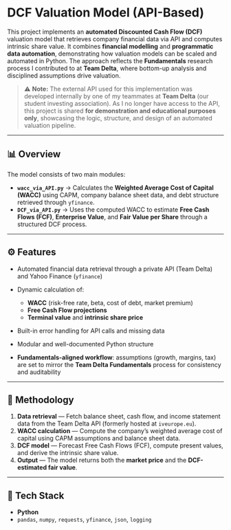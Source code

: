 # DCF Valuation Model (API-Based)

This project implements an **automated Discounted Cash Flow (DCF)** valuation model that retrieves company financial data via API and computes intrinsic share value.
It combines **financial modelling** and **programmatic data automation**, demonstrating how valuation models can be scaled and automated in Python. The approach reflects the **Fundamentals** research process I contributed to at **Team Delta**, where bottom-up analysis and disciplined assumptions drive valuation.

> ⚠️ **Note:**
> The external API used for this implementation was developed internally by one of my teammates at **Team Delta** (our student investing association).
> As I no longer have access to the API, this project is shared **for demonstration and educational purposes only**, showcasing the logic, structure, and design of an automated valuation pipeline.

---

## 📊 Overview

The model consists of two main modules:

* **`wacc_via_API.py`** → Calculates the **Weighted Average Cost of Capital (WACC)** using CAPM, company balance sheet data, and debt structure retrieved through `yfinance`.
* **`DCF_via_API.py`** → Uses the computed WACC to estimate **Free Cash Flows (FCF)**, **Enterprise Value**, and **Fair Value per Share** through a structured DCF process.

---

## ⚙️ Features

* Automated financial data retrieval through a private API (Team Delta) and Yahoo Finance (`yfinance`)
* Dynamic calculation of:

  * **WACC** (risk-free rate, beta, cost of debt, market premium)
  * **Free Cash Flow projections**
  * **Terminal value** and **intrinsic share price**
* Built-in error handling for API calls and missing data
* Modular and well-documented Python structure
* **Fundamentals-aligned workflow**: assumptions (growth, margins, tax) are set to mirror the **Team Delta Fundamentals** process for consistency and auditability

---

## 🧠 Methodology

1. **Data retrieval** — Fetch balance sheet, cash flow, and income statement data from the Team Delta API (formerly hosted at `iveurope.eu`).
2. **WACC calculation** — Compute the company’s weighted average cost of capital using CAPM assumptions and balance sheet data.
3. **DCF model** — Forecast Free Cash Flows (FCF), compute present values, and derive the intrinsic share value.
4. **Output** — The model returns both the **market price** and the **DCF-estimated fair value**.

---

## 🧰 Tech Stack

* **Python**
* `pandas`, `numpy`, `requests`, `yfinance`, `json`, `logging`
